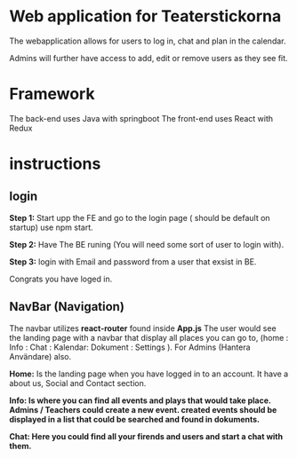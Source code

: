 # Web application for Teaterstickorna

The webapplication allows for users to log in, chat and plan in the calendar.

Admins will further have access to add, edit or remove users as they see fit.


# Framework

The back-end uses Java with springboot
The front-end uses React with Redux


# instructions 

## login

<b>Step 1:</b> Start upp the FE and go to the login page ( should be default on startup) use npm start.

<b>Step 2:</b> Have The BE runing (You will need some sort of user to login with).

<b>Step 3:</b> login with Email and password from a user that exsist in BE.

Congrats you have loged in.

## NavBar (Navigation) 

The navbar utilizes <b>react-router</b> found inside <b>App.js</b>
The user would see the landing page with a navbar that display all places you can go to, (home : Info : Chat : Kalendar: Dokument : Settings ).
For Admins (Hantera Användare) also.

<b>Home:</b> Is the landing page when you have logged in to an account.
It have a about us, Social and Contact section. 

<b>Info:<b/> Is where you can find all events and plays that would take place.
Admins / Teachers could create a new event. created events should be displayed in a list that could be searched and found in dokuments.

  <b>Chat:</b> Here you could find all your firends and users and start a chat with them. 




